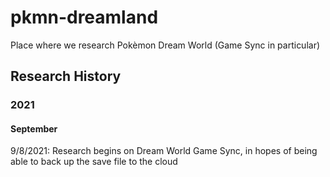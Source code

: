 # pkmn-dreamland
Place where we research Pokèmon Dream World (Game Sync in particular)

## Research History
### 2021
#### September
9/8/2021: Research begins on Dream World Game Sync, in hopes of being able to back up the save file to the cloud
